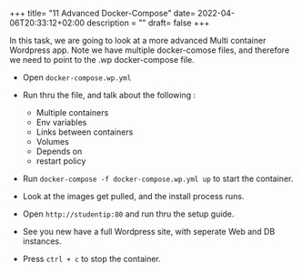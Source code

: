 +++
title= "11 Advanced Docker-Compose"
date= 2022-04-06T20:33:12+02:00
description = ""
draft= false
+++

In this task, we are going to look at a more advanced Multi container Wordpress app.
Note we have multiple docker-comose files, and therefore we need to point to the .wp docker-compose file.

- Open `docker-compose.wp.yml`
- Run thru the file, and talk about the following :
    - Multiple containers
    - Env variables
    - Links between containers
    - Volumes
    - Depends on
    - restart policy

- Run `docker-compose -f docker-compose.wp.yml up` to start the container.
- Look at the images get pulled, and the install process runs.
- Open `http://studentip:80` and run thru the setup guide.
- See you new have a full Wordpress site, with seperate Web and DB instances.
- Press `ctrl + c` to stop the container.
